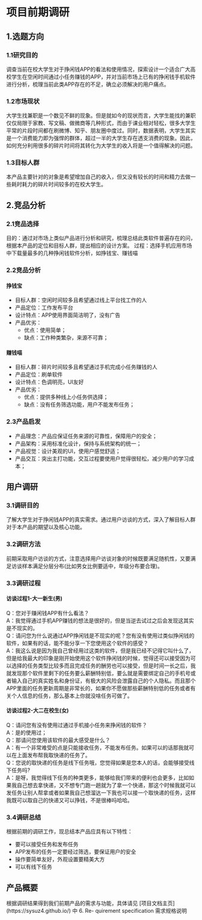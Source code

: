 <h1>项目前期调研</h1>

<h2>1.选题方向</h2>
<h3>1.1研究目的</h3>
调查当前在校大学生对于挣闲钱APP的看法和使用情况，探索设计一个适合广大高校学生在空闲时间通过小任务赚钱的APP，并对当前市场上已有的挣闲钱手机软件进行分析，梳理当前此类APP存在的不足，确立必须解决的用户痛点。
<h3>1.2市场现状</h3>
大学生找兼职是一个数见不鲜的现象。但是就如今的现状而言，大学生能找的兼职仅仅局限于家教、写文稿、做微商等几种形式，而由于课业相对轻松，很多大学生平常的片段时间都在刷微博、知乎、朋友圈中度过。同时，数据表明，大学生其实是一个消费能力即为强悍的群体，超过一半的大学生存在透支消费的现象。因此，如何充分利用很多的碎片时间将其转化为大学生的收入将是一个值得解决的问题。
<h3>1.3目标人群</h3>
本产品主要针对的对象是希望增加自己的收入，但又没有较长的时间和精力去做一些耗时耗力的碎片时间较多的在校大学生。

<h2>2.竞品分析</h2>
<h3>2.1竞品选择</h3>
目的：通过对市场上类似产品进行分析和研究，梳理总结此类软件普遍存在的问，根据本产品的定位和目标人群，提出相应的设计方案。
过程：选择手机应用市场中下载量最多的几种挣闲钱软件分析，如挣钱宝、赚钱喵
<h3>2.2竞品分析</h3>
<h4>挣钱宝</h4>

- 目标人群：空闲时间较多且希望通过线上平台找工作的人
- 产品定位：工作发布平台
- 设计特点：APP使用界面简洁明了，没有广告
- 产品优劣：
    - 优点：使用简单；
    - 缺点：工作种类繁杂，来源不可靠；

<h4>赚钱喵</h4>

- 目标人群：碎片时间较多且希望通过手机完成小任务赚钱的人
- 产品定位：刷单软件
- 设计特点：色调明亮，UI友好
- 产品优劣：
    - 优点：提供多种线上小任务供选择；
    - 缺点：没有任务筛选功能，用户不能发布任务；

<h3>2.3产品启发</h3>

- 产品理念：产品应保证任务来源的可靠性，保障用户的安全；
- 产品架构：采用标准化设计，保持与系统架构的统一；
- 产品视觉：设计美观的UI，使用户感觉舒适；
- 产品交互：突出主打功能，交互过程要使用户觉得很轻松，减少用户的学习成本；

<h2>用户调研</h2>
<h3>3.1调研目的</h3>
了解大学生对于挣闲钱APP的真实需求。通过用户访谈的方式，深入了解目标人群对于本产品的期望以及核心功能。
<h3>3.2调研方法</h3>
前期采取用户访谈的方式，注意选择用户访谈对象的时候既要满足随机性，又要满足访谈样本满足分层分布(比如男女比例要适中，年级分布要合理)。
<h3>3.3调研过程</h3>
<h4>访谈过程1-大一新生(男)</h4>
Q：您对于赚闲钱APP有什么看法？<br/>
A：我觉得通过手机APP赚钱的想法是很好的，但是当逆去试过之后会发现这其实是不现实的。<br/>
Q：请问您为什么说通过APP挣闲钱是不现实的呢？您有没有使用过类似挣闲钱的软件，如果有的话，能不能分享一下您使用这个软件的感受？<br/>
A：我这么说是因为我自己曾经用过这类的软件，但是我已经不记得它叫什么了，但是给我最大的印象是刚开始使用这个软件挣闲钱的时候，觉得还可以接受因为可以选择的任务类型比较多而且完成任务的酬劳也可以接受，但是时间一长之后，我就发现那个软件里剩下的任务要么薪酬特别低，要么就是需要绑定自己的手机号或者输入自己的真实姓名和身份证，有极大的风险会泄露自己的个人隐私。而且那个APP里面的任务更新周期是非常长的，如果你不愿做那些薪酬特别低的任务或者有关个人信息的任务，那么基本上你就没啥任务可做了。

<h4>访谈过程2-大二在校生(女)</h4>
Q：请问您有没有使用过通过手机接小任务来挣闲钱的软件？<br/>
A：是的使用过；<br/>
Q：那请问您使用该软件的最大感受是什么？<br/>
A：有一个非常难受的点是只能接收任务，不能发布任务。如果可以的话那我就可以在上面发布帮我取快递的任务了。<br/>
Q：您说的取快递的任务是线下任务哦，您觉得如果是您本人的话，会能够接受线下任务吗?<br/>
A：是呀，我觉得线下任务的种类更多，能够给我们带来的便利也会更多，比如如果我自己想去拿快递，又不想专门跑一趟就为了拿一个快递，那这个时候我就可以发任务让别人帮拿或者如果我自己想溜达一下我也可以接一个取快递的任务，这样我既可以取自己的快递又可以挣钱，不是很棒吗哈哈。

<h3>3.4调研总结</h3>
根据前期的调研工作，现总结本产品应具有以下特性：

- 要可以接受任务和发布任务
- APP发布的任务一定要经过筛选，要保证用户的安全
- 操作要简单友好，外观设置要精美大方
- 可以有线下任务

<h2>产品概要</h2>
根据调研结果得到我们前期产品的需求与功能，具体请见 [项目文档主页](https://sysuz4.github.io/) 中 6. Re- quirement specification 需求规格说明   
